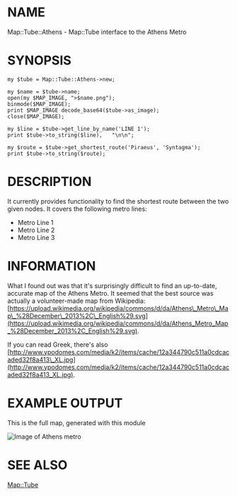 # NAME

Map::Tube::Athens - Map::Tube interface to the Athens Metro

# SYNOPSIS

    my $tube = Map::Tube::Athens->new;

    my $name = $tube->name;
    open(my $MAP_IMAGE, ">$name.png");
    binmode($MAP_IMAGE);
    print $MAP_IMAGE decode_base64($tube->as_image);
    close($MAP_IMAGE);

    my $line = $tube->get_line_by_name('LINE 1');
    print $tube->to_string($line),   "\n\n";

    my $route = $tube->get_shortest_route('Piraeus', 'Syntagma');
    print $tube->to_string($route);

# DESCRIPTION

It currently provides functionality to find the shortest route between the two given nodes. It covers the following metro lines:

- Metro Line 1
- Metro Line 2
- Metro Line 3

# INFORMATION

What I found out was that it's surprisingly difficult to find an up-to-date, accurate map of the Athens Metro. It seemed that the best source was actually a volunteer-made map from Wikipedia: [https://upload.wikimedia.org/wikipedia/commons/d/da/Athens\_Metro\_Map\_%28December\_2013%2C\_English%29.svg](https://upload.wikimedia.org/wikipedia/commons/d/da/Athens_Metro_Map_%28December_2013%2C_English%29.svg).

If you can read Greek, there's also [http://www.ypodomes.com/media/k2/items/cache/12a344790c511a0cdcacaded32f8a413\_XL.jpg](http://www.ypodomes.com/media/k2/items/cache/12a344790c511a0cdcacaded32f8a413_XL.jpg).

# EXAMPLE OUTPUT

This is the full map, generated with this module

![Image of Athens metro](https://errietta.me/Athens_Metro.png)


# SEE ALSO

[Map::Tube](https://metacpan.org/pod/Map::Tube)
